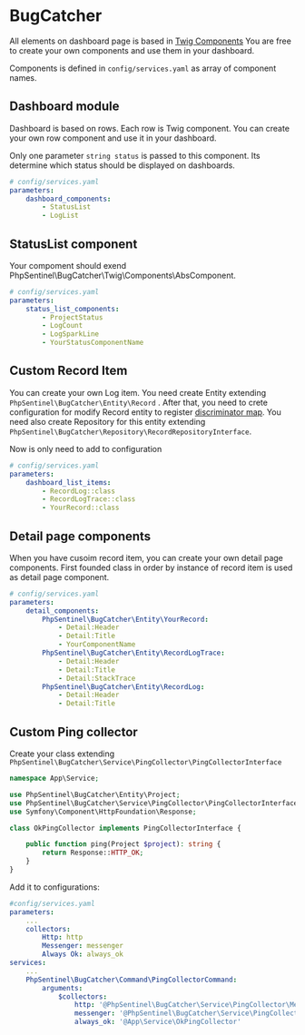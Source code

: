 # BugCatcher

All elements on dashboard page is based in [Twig Components](https://symfony.com/bundles/ux-twig-component/current/index.html)
You are free to create your own components and use them in your dashboard.

Components is defined in ```config/services.yaml``` as array of component names.

## Dashboard module

Dashboard is based on rows. Each row is Twig component.
You can create your own row component and use it in your dashboard.

Only one parameter ```string status``` is passed to this component. Its determine which status should be displayed on dashboards.

```yaml
# config/services.yaml
parameters:
    dashboard_components:
        - StatusList
        - LogList
```

## StatusList component

Your compoment should exend PhpSentinel\BugCatcher\Twig\Components\AbsComponent.

```yaml
# config/services.yaml
parameters:
    status_list_components:
        - ProjectStatus
        - LogCount
        - LogSparkLine
        - YourStatusComponentName
```

## Custom Record Item

You can create your own Log item. You need create Entity extending ```PhpSentinel\BugCatcher\Entity\Record``` .
After that, you need to crete configuration for modify Record entity to register
[discriminator map](https://www.doctrine-project.org/projects/doctrine-orm/en/3.2/reference/inheritance-mapping.html#line-number-e541161234d47fae4bc4a6f94cf602c400e585ab-29).
You need also create Repository for this entity extending ```PhpSentinel\BugCatcher\Repository\RecordRepositoryInterface```.

Now is only need to add to configuration

```yaml
# config/services.yaml
parameters:
    dashboard_list_items:
        - RecordLog::class
        - RecordLogTrace::class
        - YourRecord::class
```

## Detail page components

When you have cusoim record item, you can create your own detail page components.
First founded class in order by instance of record item is used as detail page component.

```yaml
# config/services.yaml
parameters:
    detail_components:
        PhpSentinel\BugCatcher\Entity\YourRecord:
            - Detail:Header
            - Detail:Title
            - YourComponentName
        PhpSentinel\BugCatcher\Entity\RecordLogTrace:
            - Detail:Header
            - Detail:Title
            - Detail:StackTrace
        PhpSentinel\BugCatcher\Entity\RecordLog:
            - Detail:Header
            - Detail:Title
```

## Custom Ping collector

Create  your class extending ```PhpSentinel\BugCatcher\Service\PingCollector\PingCollectorInterface```

```php
namespace App\Service;

use PhpSentinel\BugCatcher\Entity\Project;
use PhpSentinel\BugCatcher\Service\PingCollector\PingCollectorInterface;
use Symfony\Component\HttpFoundation\Response;

class OkPingCollector implements PingCollectorInterface {

	public function ping(Project $project): string {
		return Response::HTTP_OK;
	}
}
```

Add it to configurations:
```yaml
#config/services.yaml
parameters:
    ...
    collectors:
        Http: http
        Messenger: messenger
        Always Ok: always_ok
services:
    ...
    PhpSentinel\BugCatcher\Command\PingCollectorCommand:
        arguments:
            $collectors:
                http: '@PhpSentinel\BugCatcher\Service\PingCollector\MessengerCollector'
                messenger: '@PhpSentinel\BugCatcher\Service\PingCollector\HttpPingCollector'
                always_ok: '@App\Service\OkPingCollector'
```
